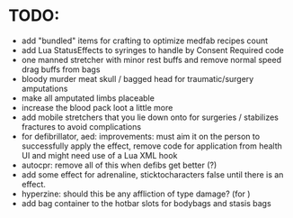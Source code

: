 # TODO:
- add "bundled" items for crafting to optimize medfab recipes count
- add Lua StatusEffects to syringes to handle by Consent Required code
- one manned stretcher with minor rest buffs and remove normal speed drag buffs from bags
- bloody murder meat skull / bagged head for traumatic/surgery amputations
- make all amputated limbs placeable
- increase the blood pack loot a little more
- add mobile stretchers that you lie down onto for surgeries / stabilizes fractures to avoid complications
- for defibrillator, aed: improvements: must aim it on the person to successfully apply the effect, remove code for application from health UI and might need use of a Lua XML hook
- autocpr: remove all of this when defibs get better (<Fabricate>?)
- add some effect for adrenaline, sticktocharacters false until there is an effect.
- hyperzine: should this be any affliction of type damage? (for <StatusEffect tags="medical" type="OnFailure" target="UseTarget" duration="60.0">)
- add bag container to the hotbar slots for bodybags and stasis bags